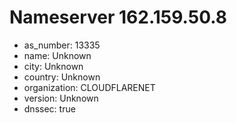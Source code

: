 # Nameserver 162.159.50.8

* as_number: 13335
* name: Unknown
* city: Unknown
* country: Unknown
* organization: CLOUDFLARENET
* version: Unknown
* dnssec: true
